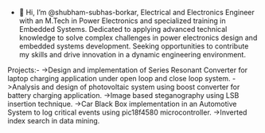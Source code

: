 - 👋 Hi, I’m @shubham-subhas-borkar,
Electrical and Electronics Engineer with an M.Tech in Power Electronics and specialized training in Embedded Systems. Dedicated to applying advanced technical knowledge to solve complex challenges in
power electronics design and embedded systems development. Seeking opportunities to contribute my skills and drive innovation in a dynamic engineering environment.

Projects:-
->Design and implementation of Series Resonant Converter for laptop charging application under open loop and close loop system.
->Analysis and design of photovoltaic system using boost converter for battery charging application.
->Image based steganography using LSB insertion technique.
->Car Black Box implementation in an Automotive System to log critical events using pic18f4580 microcontroller.
->Inverted index search in data mining.

<!---
shubham-subhas-borkar/shubham-subhas-borkar is a ✨ special ✨ repository because its `README.md` (this file) appears on your GitHub profile.
You can click the Preview link to take a look at your changes.
--->
